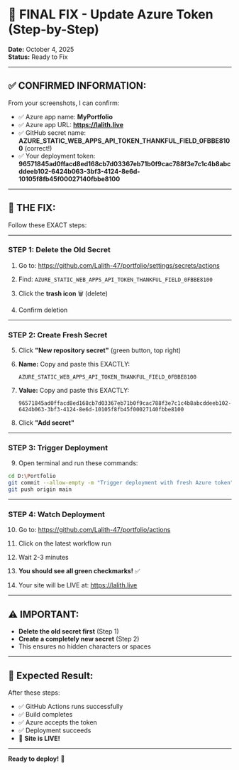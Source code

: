 # 🔑 FINAL FIX - Update Azure Token (Step-by-Step)

**Date:** October 4, 2025  
**Status:** Ready to Fix  

---

## ✅ **CONFIRMED INFORMATION:**

From your screenshots, I can confirm:
- ✅ Azure app name: **MyPortfolio**
- ✅ Azure app URL: **https://lalith.live**
- ✅ GitHub secret name: **AZURE_STATIC_WEB_APPS_API_TOKEN_THANKFUL_FIELD_0FBBE8100** (correct!)
- ✅ Your deployment token: **96571845ad0ffacd8ed168cb7d03367eb71b0f9cac788f3e7c1c4b8abcddeeb102-6424b063-3bf3-4124-8e6d-10105f8fb45f00027140fbbe8100**

---

## 🎯 **THE FIX:**

Follow these EXACT steps:

---

### **STEP 1: Delete the Old Secret**

1. Go to: https://github.com/Lalith-47/portfolio/settings/secrets/actions

2. Find: `AZURE_STATIC_WEB_APPS_API_TOKEN_THANKFUL_FIELD_0FBBE8100`

3. Click the **trash icon** 🗑️ (delete)

4. Confirm deletion

---

### **STEP 2: Create Fresh Secret**

5. Click **"New repository secret"** (green button, top right)

6. **Name:** Copy and paste this EXACTLY:
   ```
   AZURE_STATIC_WEB_APPS_API_TOKEN_THANKFUL_FIELD_0FBBE8100
   ```

7. **Value:** Copy and paste this EXACTLY:
   ```
   96571845ad0ffacd8ed168cb7d03367eb71b0f9cac788f3e7c1c4b8abcddeeb102-6424b063-3bf3-4124-8e6d-10105f8fb45f00027140fbbe8100
   ```

8. Click **"Add secret"**

---

### **STEP 3: Trigger Deployment**

9. Open terminal and run these commands:

```bash
cd D:\Portfolio
git commit --allow-empty -m "Trigger deployment with fresh Azure token"
git push origin main
```

---

### **STEP 4: Watch Deployment**

10. Go to: https://github.com/Lalith-47/portfolio/actions

11. Click on the latest workflow run

12. Wait 2-3 minutes

13. **You should see all green checkmarks!** ✅

14. Your site will be LIVE at: https://lalith.live

---

## ⚠️ **IMPORTANT:**

- **Delete the old secret first** (Step 1)
- **Create a completely new secret** (Step 2)
- This ensures no hidden characters or spaces

---

## 🎊 **Expected Result:**

After these steps:
- ✅ GitHub Actions runs successfully
- ✅ Build completes
- ✅ Azure accepts the token
- ✅ Deployment succeeds
- 🎉 **Site is LIVE!**

---

**Ready to deploy!** 🚀

